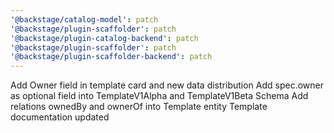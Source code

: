 ```yaml
---
'@backstage/catalog-model': patch
'@backstage/plugin-scaffolder': patch
'@backstage/plugin-catalog-backend': patch
'@backstage/plugin-scaffolder': patch
'@backstage/plugin-scaffolder-backend': patch
---
```


Add Owner field in template card and new data distribution
Add spec.owner as optional field into TemplateV1Alpha and TemplateV1Beta Schema
Add relations ownedBy and ownerOf into Template entity
Template documentation updated
